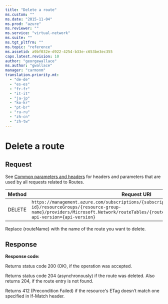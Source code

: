 ```yaml
---
title: "Delete a route"
ms.custom: ""
ms.date: "2015-11-04"
ms.prod: "azure"
ms.reviewer: ""
ms.service: "virtual-network"
ms.suite: ""
ms.tgt_pltfrm: ""
ms.topic: "reference"
ms.assetid: a9bf032e-d922-4254-b33e-c653be3ec355
caps.latest.revision: 10
author: "georgewallace"
ms.author: "gwallace"
manager: "carmonm"
translation.priority.mt: 
  - "de-de"
  - "es-es"
  - "fr-fr"
  - "it-it"
  - "ja-jp"
  - "ko-kr"
  - "pt-br"
  - "ru-ru"
  - "zh-cn"
  - "zh-tw"
---
```

# Delete a route
## Request  
 See [Common parameters and headers](../NetworkREST/routes.md#bk_common) for headers and parameters that are used by all requests related to Routes.  
  
|Method|Request URI|  
|------------|-----------------|  
|DELETE|`https://management.azure.com/subscriptions/{subscription-id}/resourceGroups/{resource-group-name}/providers/Microsoft.Network/routeTables/{routeTableName}/routes/{routeName}?api-version={api-version}`|  
  
 Replace {routeName} with the name of the route you want to delete.  
  
## Response  
 **Response code:**  
  
 Returns status code 200 (OK), if the operation was accepted.  
  
 Returns status code 204 (asynchronously) if the route was deleted. Also returns 204, if the route entry is not found.  
  
 Returns 412 (Precondition Failed) if the resource's ETag doesn’t match one specified in If-Match header.